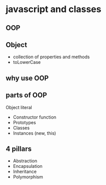 # javascript and classes

## OOP

## Object

- collection of properties and methods
- toLowerCase

## why use OOP

## parts of OOP

Object literal

- Constructor function
- Prototypes
- Classes 
- Instances (new, this)

## 4 pillars
- Abstraction
- Encapsulation
- Inheritance
- Polymorphism